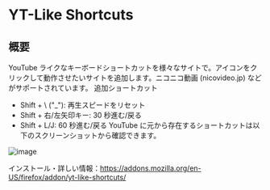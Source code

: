 ﻿# YT-Like Shortcuts

## 概要

YouTube ライクなキーボードショートカットを様々なサイトで。アイコンをクリックして動作させたいサイトを追加します。ニコニコ動画 (nicovideo.jp) などがサポートされています。
追加ショートカット
- Shift + \ ("_"):  再生スピードをリセット
- Shift + 右/左矢印キー: 30 秒進む/戻る
- Shift + L/J: 60 秒進む/戻る
YouTube に元から存在するショートカットは以下のスクリーンショットから確認できます。

![image](https://github.com/user-attachments/assets/d0b3ae3c-f99c-4561-8ba7-21543579cff1)

インストール・詳しい情報：https://addons.mozilla.org/en-US/firefox/addon/yt-like-shortcuts/
